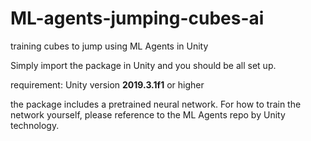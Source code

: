 # ML-agents-jumping-cubes-ai
training cubes to jump using ML Agents in Unity

Simply import the package in Unity and you should be all set up.

requirement:
Unity version <b>2019.3.1f1</b> or higher

the package includes a pretrained neural network. For how to train the network yourself, please reference to the ML Agents repo by Unity technology.
